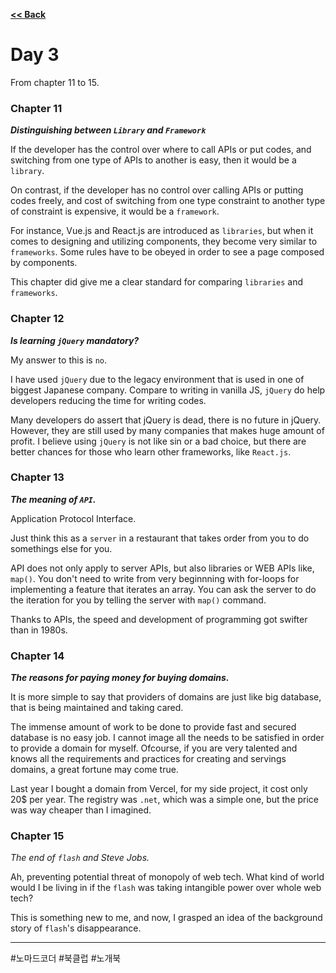 <a href="https://github.com/tyomhk2015/book/tree/main/IT_misc_wiki" rel="noopener noreferrer"><b><< Back</b></a>

# Day 3

From chapter 11 to 15.



### Chapter 11

<b><i>Distinguishing between `Library` and `Framework`</i></b>

If the developer has the control over where to call APIs or put codes, and switching from one type of APIs to another is easy, then it would be a `library`.

On contrast, if the developer has no control over calling APIs or putting codes freely, and cost of switching from one type constraint to another type of constraint is expensive, it would be a `framework`.

For instance, Vue.js and React.js are introduced as `libraries`, but when it comes to designing and utilizing components, they become very similar to `frameworks`.
Some rules have to be obeyed in order to see a page composed by components.

This chapter did give me a clear standard for comparing `libraries` and `frameworks`.


### Chapter 12

<b><i>Is learning `jQuery` mandatory?</i></b>

My answer to this is `no`.

I have used `jQuery` due to the legacy environment that is used in one of biggest Japanese company. Compare to writing in vanilla JS, `jQuery` do help developers reducing the time for writing codes.

Many developers do assert that jQuery is dead, there is no future in jQuery. However, they are still used by many companies that makes huge amount of profit. I believe using `jQuery` is not like sin or a bad choice, but there are better chances for those who learn other frameworks, like `React.js`.


### Chapter 13

<b><i>The meaning of `API`.</i></b>


Application Protocol Interface.

Just think this as a `server` in a restaurant that takes order from you to do somethings else for you.

API does not only apply to server APIs, but also libraries or WEB APIs like, `map()`. You don't need to write from very beginnning with for-loops for implementing a feature that iterates an array. You can ask the server to do the iteration for you by telling the server with `map()` command.

Thanks to APIs, the speed and development of programming got swifter than in 1980s.

### Chapter 14

<b><i>The reasons for paying money for buying domains.</i></b>

It is more simple to say that providers of domains are just like big database, that is being maintained and taking cared.

The immense amount of work to be done to provide fast and secured database is no easy job. I cannot image all the needs to be satisfied in order to provide a domain for myself. Ofcourse, if you are very talented and knows all the requirements and practices for creating and servings domains, a great fortune may come true.

Last year I bought a domain from Vercel, for my side project, it cost only 20$ per year. The registry was `.net`, which was a simple one, but the price was way cheaper than I imagined.


### Chapter 15

<i>The end of `flash` and Steve Jobs.</i>

Ah, preventing potential threat of monopoly of web tech. What kind of world would I be living in if the `flash` was taking intangible power over whole web tech?

This is something new to me, and now, I grasped an idea of the background story of `flash`'s disappearance.

<hr>

 #노마드코더 #북클럽 #노개북
